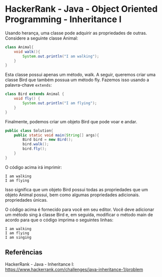 # HackerRank - Java - Object Oriented Programming - Inheritance I

Usando herança, uma classe pode adquirir as propriedades de outras.
Considere a seguinte classe Animal:

```java
class Animal{
    void walk(){
        System.out.println("I am walking");
    }
}
```

Esta classe possui apenas um método, walk. 
A seguir, queremos criar uma classe Bird que também possua um método fly. 
Fazemos isso usando a palavra-chave `extends`:

```java
class Bird extends Animal {
    void fly() {
        System.out.println("I am flying");
    }
}
```

Finalmente, podemos criar um objeto Bird que pode voar e andar.

```java
public class Solution{
    public static void main(String[] args){
        Bird bird = new Bird();
        bird.walk();
        bird.fly();
    }
}
```

O código acima irá imprimir:

```
I am walking
I am flying
```

Isso significa que um objeto Bird possui todas as propriedades que um objeto Animal possui, bem como algumas propriedades adicionais.
propriedades únicas.

O código acima é fornecido para você em seu editor.
Você deve adicionar um método sing à classe Bird e, em seguida, modificar o método main de acordo para que o código imprima o
seguintes linhas:

```
I am walking
I am flying
I am singing
```


## Referências
HackerRank - Java - Inheritance I:
https://www.hackerrank.com/challenges/java-inheritance-1/problem